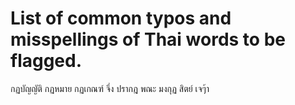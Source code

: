 # List of common typos and misspellings of Thai words to be flagged.

กฏบัญญัติ
กฏหมาย
กฏเกณฑ์
จึ่ง
ปรากฎ
พณะ
มงกุฏ
สิตย์
เจๆ้า
